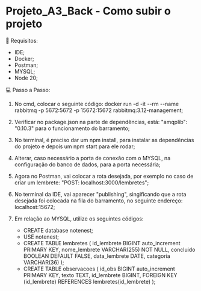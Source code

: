 # Projeto_A3_Back - Como subir o projeto

🔧 Requisitos:
- IDE;
- Docker;
- Postman;
- MYSQL;
- Node 20;

💻 Passo a Passo:
1) No cmd, colocar o seguinte código: docker run -d -it --rm --name rabbitmq -p 5672:5672 -p 15672:15672 rabbitmq:3.12-management;
2) Verificar no package.json na parte de dependências, está: "amqplib": "0.10.3" para o funcionamento do barramento;
3) No terminal, é preciso dar um npm install, para instalar as dependências do projeto e depois um npm start para ele rodar;
4) Alterar, caso necessário a porta de conexão com o MYSQL, na configuração do banco de dados, para a porta necessária;
5) Agora no Postman, vai colocar a rota desejada, por exemplo no caso de criar um lembrete: "POST: localhost:3000/lembretes";
6) No terminal da IDE, vai aparecer "publishing", singificando que a rota desejada foi colocada na fila do barramento, no seguinte endereço: localhost:15672;
7) Em relação ao MYSQL, utilize os seguintes códigos:

   - CREATE database notenest;
   - USE notenest;
   - CREATE TABLE lembretes (
  id_lembrete BIGINT auto_increment PRIMARY KEY,
  nome_lembrete VARCHAR(255) NOT NULL,
  concluido BOOLEAN DEFAULT FALSE,
  data_lembrete DATE,
  categoria VARCHAR(36)
); 
   - CREATE TABLE observacoes (
  id_obs BIGINT auto_increment PRIMARY KEY,
  texto TEXT,
  id_lembrete BIGINT,
 FOREIGN KEY (id_lembrete) REFERENCES lembretes(id_lembrete)
);






   
